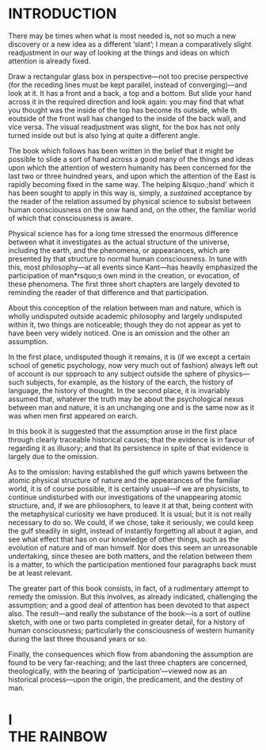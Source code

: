 # INTRODUCTION

There may be times when what is most needed is, not so much a new discovery or a new idea as a different &lsquo;slant&rsquo;; I mean a comparatively slight readjustment in our way of looking at the things and ideas on which attention is already fixed.

Draw a rectangular glass box in perspective&mdash;not too precise perspective (for the receding lines must be kept parallel, instead of converging)&mdash;and look at it. It has a front and a back, a top and a bottom. But slide your hand across it in the required direction and look again: you may find that what you thought was the inside of the top has become its outside, while th eoutside of the front wall has changed to the inside of the back wall, and vice versa. The visual readjustment was slight, for the box has not only turned inside out but is also lying at quite a different angle.

The book which follows has been written in the belief that it might be possible to slide a sort of hand across a good many of the things and ideas upon which the attention of western humanity has been concerned for the last two or three huindred years, and upon which the attention of the East is rapidly becoming fixed in the same way. The helping &lsquo.;hand&rsquo; which it has been sought to apply in this way is, simply, a *sustained* acceptance by the reader of the relation assumed by physical science to subsist between human consciousness on the onw hand and, on the other, the familiar world of which that consciousness is aware.

Physical science has for a long time stressed the enormous difference between what it investigates as the actual structure of the universe, including the earth, and the phenomena, or appearances, which are presented by that structure to normal human consciousness. In tune with this, most philosophy&mdash;at all events since Kant&mdash;has heavily emphasized the participation of man*rsquo;s own mind in the creation, or evocation, of these phenomena. The first three short chapters are largely devoted to reminding the reader of that difference and that participation.

About this conception of the relation between man and nature, which is wholly undisputed outside academic philosophy and largely undisputed within it, two things are noticeable; though they do not appear as yet to have been very widely noticed. One is an omission and the other an assumption.

In the first place, undisputed though it remains, it is (if we except a certain school of genetic psychology, now very much out of fashion) always left out of account is our spproach to any subject outside the sphere of physics&mdash;such subjects, for example, as the history of the earch, the history of language, the history of thought. In the second place, it is invariably assumed that, whatever the truth may be about the psychological nexus between man and nature, it is an unchanging one and is the same now as it was when men first appeared on earch.

In this book it is suggested that the assumption arose in the first place through clearly traceable historical causes; that the evidence is in favour of regarding it as illusory; and that its persistence in spite of that evidence is largely due to the omission.

As to the omission: having established the gulf which yawns between the atomic physical structure of nature and the appearances of the familiar world, it is of course possible, it is certainly usual&mdash;if we are physicists, to continue undisturbed with our investigations of the unappearing atomic structure, and, if we are philosophers, to leave it at that, being content with the metaphysical curiosity we have produced. It is usual; but it is not really necessary to do so. We could, if we chose, take it seriously; we could keep the gulf steadily in sight, instead of instantly forgetting all about it agian, and see what effect that has on our knowledge of other things, such as the evolution of nature and of man himself. Nor does this seem an unreasonable undertaking, since thesee are both matters, and the relation between them is a matter, to which the participation mentioned four paragraphs back must be at least relevant.

The greater part of this book consists, in fact, of a rudimentary attempt to remedy the omission. But this involves, as already indicated, challenging the assumption; and a good deal of attention has been devoted to that aspect also. The result&mdash;and really the substance of the book&mdash;is a sort of outline sketch, with one or two parts completed in greater detail, for a history of human consciousness; particularly the consciousness of western humanity during the last three thousand years or so.

Finally, the consequences which flow from abandoning the assumption are found to be very far-reaching; and the last three chapters are concerned, theologically, with the bearing of &lsquo;participation&rsquo;&mdash;viewed now as an historical process&mdash;upon the origin, the predicament, and the destiny of man.

# I<br/>THE RAINBOW




